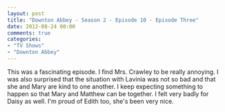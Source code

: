 ```yaml
---
layout: post
title: "Downton Abbey - Season 2 - Episode 10 - Episode Three"
date: 2012-08-24 00:00
comments: true
categories:
- "TV Shows"
- "Downton Abbey"
---
```


This was a fascinating episode. I find Mrs. Crawley to be really
annoying. I was also surprised that the situation with Lavinia
was not so bad and that she and Mary are kind to one another. I
keep expecting something to happen so that Mary and Matthew can
be together. I felt very badly for Daisy as well. I'm proud of
Edith too, she's been very nice.

